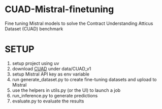 # CUAD-Mistral-finetuning
Fine tuning Mistral models to solve the Contract Understanding Atticus Dataset (CUAD) benchmark

# SETUP

1. setup project using uv
2. download [CUAD](https://www.atticusprojectai.org/cuad) under data/CUAD_v1
3. setup Mistral API key as env variable
4. run generate_dataset.py to create fine-tuning datasets and upload to Mistral
5. use the helpers in utils.py (or the UI) to launch a job
6. run_inference.py to generate predictions
7. evaluate.py to evaluate the results

